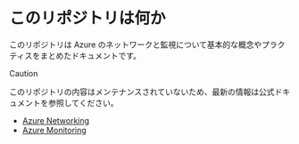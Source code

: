 # このリポジトリは何か

このリポジトリは Azure のネットワークと監視について基本的な概念やプラクティスをまとめたドキュメントです。

> [!CAUTION]
> このリポジトリの内容はメンテナンスされていないため、最新の情報は公式ドキュメントを参照してください。

- [Azure Networking](./Networking/)
- [Azure Monitoring](./Monitoring/)
